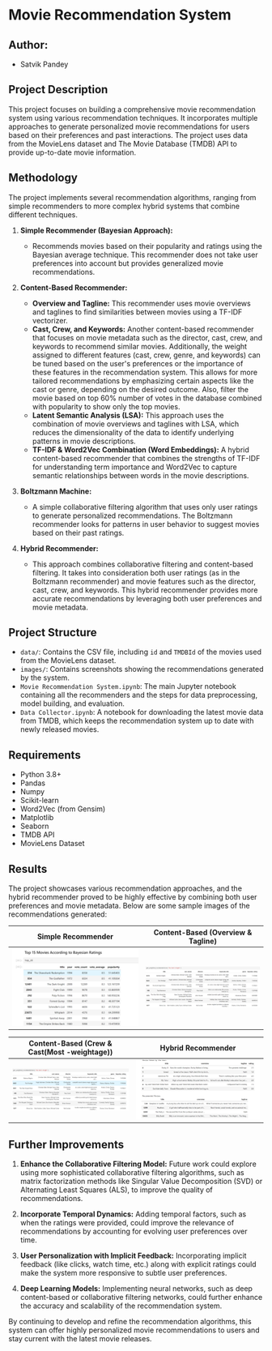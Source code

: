 # Movie Recommendation System

## Author:
- Satvik Pandey

## Project Description
This project focuses on building a comprehensive movie recommendation system using various recommendation techniques. It incorporates multiple approaches to generate personalized movie recommendations for users based on their preferences and past interactions. The project uses data from the MovieLens dataset and The Movie Database (TMDB) API to provide up-to-date movie information.

## Methodology
The project implements several recommendation algorithms, ranging from simple recommenders to more complex hybrid systems that combine different techniques.

1. **Simple Recommender (Bayesian Approach):**
   - Recommends movies based on their popularity and ratings using the Bayesian average technique. This recommender does not take user preferences into account but provides generalized movie recommendations.

2. **Content-Based Recommender:**
   - **Overview and Tagline:** This recommender uses movie overviews and taglines to find similarities between movies using a TF-IDF vectorizer.
   - **Cast, Crew, and Keywords:** Another content-based recommender that focuses on movie metadata such as the director, cast, crew, and keywords to recommend similar movies. Additionally, the weight assigned to different features (cast, crew, genre, and keywords) can be tuned based on the user's preferences or the importance of these features in the recommendation system. This allows for more tailored recommendations by emphasizing certain aspects like the cast or genre, depending on the desired outcome. Also, filter the movie based on top 60% number of votes in the database combined with popularity to show only the top movies.
   - **Latent Semantic Analysis (LSA):** This approach uses the combination of movie overviews and taglines with LSA, which reduces the dimensionality of the data to identify underlying patterns in movie descriptions.
   - **TF-IDF & Word2Vec Combination (Word Embeddings):** A hybrid content-based recommender that combines the strengths of TF-IDF for understanding term importance and Word2Vec to capture semantic relationships between words in the movie descriptions.

3. **Boltzmann Machine:**
   - A simple collaborative filtering algorithm that uses only user ratings to generate personalized recommendations. The Boltzmann recommender looks for patterns in user behavior to suggest movies based on their past ratings.

4. **Hybrid Recommender:**
   - This approach combines collaborative filtering and content-based filtering. It takes into consideration both user ratings (as in the Boltzmann recommender) and movie features such as the director, cast, crew, and keywords. This hybrid recommender provides more accurate recommendations by leveraging both user preferences and movie metadata.

## Project Structure
- `data/`: Contains the CSV file, including `id` and `TMDBId` of the movies used from the MovieLens dataset.
- `images/`: Contains screenshots showing the recommendations generated by the system.
- `Movie Recommendation System.ipynb`: The main Jupyter notebook containing all the recommenders and the steps for data preprocessing, model building, and evaluation.
- `Data Collector.ipynb`: A notebook for downloading the latest movie data from TMDB, which keeps the recommendation system up to date with newly released movies.

## Requirements
- Python 3.8+
- Pandas
- Numpy
- Scikit-learn
- Word2Vec (from Gensim)
- Matplotlib
- Seaborn
- TMDB API
- MovieLens Dataset

## Results
The project showcases various recommendation approaches, and the hybrid recommender proved to be highly effective by combining both user preferences and movie metadata. Below are some sample images of the recommendations generated:

| Simple Recommender | Content-Based (Overview & Tagline) |
| ------------------ | --------------------------------- |
| ![Simple Recommender](images/Simple_Recommender.png) | ![Content-Based Overview](images/Content-Based.png) |

| Content-Based (Crew & Cast(Most -weightage)) | Hybrid Recommender |
| --------------------- | ------------------ |
| ![Boltzmann Recommender](images/Cast_Crew_Recommender.png) | ![Hybrid Recommender](images/Boltzmann_Recommender.png) |

## Further Improvements
1. **Enhance the Collaborative Filtering Model:** Future work could explore using more sophisticated collaborative filtering algorithms, such as matrix factorization methods like Singular Value Decomposition (SVD) or Alternating Least Squares (ALS), to improve the quality of recommendations.
   
2. **Incorporate Temporal Dynamics:** Adding temporal factors, such as when the ratings were provided, could improve the relevance of recommendations by accounting for evolving user preferences over time.

3. **User Personalization with Implicit Feedback:** Incorporating implicit feedback (like clicks, watch time, etc.) along with explicit ratings could make the system more responsive to subtle user preferences.

4. **Deep Learning Models:** Implementing neural networks, such as deep content-based or collaborative filtering networks, could further enhance the accuracy and scalability of the recommendation system.

By continuing to develop and refine the recommendation algorithms, this system can offer highly personalized movie recommendations to users and stay current with the latest movie releases.
